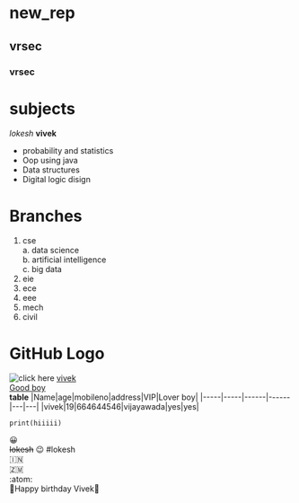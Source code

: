 # new_rep
## vrsec
### vrsec
# subjects


*lokesh*
**vivek**

- probability and statistics
- Oop using java
- Data structures
- Digital logic disign   
# Branches
1. cse   
     a. data science   
     b. artificial intelligence   
     c. big data    
2. eie
3. ece
4. eee
5. mech
6. civil


# GitHub Logo
![click here](https://github.githubassets.com/images/modules/open_graph/github-mark.png)
<a href="www.github.com">vivek</a>  
[Good boy](https://github.com/)   
**table**
|Name|age|mobileno|address|VIP|Lover boy|
|-----|-----|------|------|---|---|
|vivek|19|664644546|vijayawada|yes|yes|      
   
   
~~~
print(hiiiii)  
~~~

:grinning:  
~~lokesh~~ :wink:
#lokesh     
:india:      
:zambia:      
:atom:    
:bouquet:Happy birthday Vivek:bouquet:
